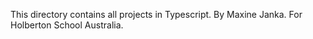This directory contains all projects in Typescript. By Maxine Janka. For Holberton School Australia.